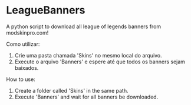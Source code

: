 # LeagueBanners
A python script to download all league of legends banners from modskinpro.com!

Como utilizar:

1. Crie uma pasta chamada 'Skins' no mesmo local do arquivo.
2. Execute o arquivo 'Banners' e espere até que todos os banners sejam baixados.


How to use:

1. Create a folder called 'Skins' in the same path.
2. Execute 'Banners' and wait for all banners be downloaded.
